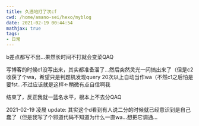 ```yaml
---
title: 久违地打了次cf
cwd: /home/amano-sei/hexo/myblog
date: 2021-02-19 00:44:54
mathjax: true
tags:
- 日常
---
```


b差点都写不出...果然长时间不打就会变菜QAQ

写博客的时候c1没写出来，其实都准备溜了...然后突然灵光一闪搞出来了（但是c2收获了个wa，希望只是判题机发现query 20次以上自动当作wa（不然c1之后怕是要fst...不过应该就是这样$\leftarrow$稍微有点自信啊我

结束了，反正我就一蓝名水平，根本上不去分QAQ

2021-02-19 凌晨 update: 其实这个d看到有人说二分的时候就已经意识到是自己蠢了（但是我写了个邪道代码不知道为什么一直wa...想把它调通...

